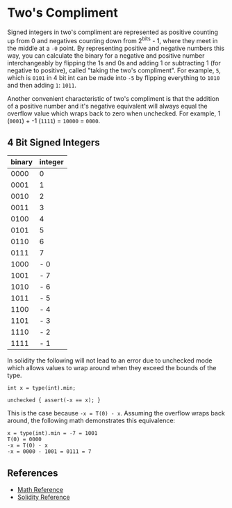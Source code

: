 # Two's Compliment
Signed integers in two's compliment are represented as positive counting up from 0 and negatives counting down from 2<sup>bits</sup> - 1, where they meet in the middle at a `-0` point. By representing positive and negative numbers this way, you can calculate the binary for a negative and positive number interchangeably by flipping the 1s and 0s and adding 1 or subtracting 1 (for negative to positive), called "taking the two's compliment". For example, `5`, which is `0101` in 4 bit int can be made into `-5` by flipping everything to `1010` and then adding `1`: `1011`.

Another convenient characteristic of two's compliment is that the addition of a positive number and it's negative equivalent will always equal the overflow value which wraps back to zero when unchecked. For example, 1 (`0001`) + -1 (`1111`) = `10000` = `0000`.

## 4 Bit Signed Integers

binary  | integer |   
---- | --- |   
0000 |  0  |    
0001 |  1  |   
0010 |  2  |   
0011 |  3  |   
0100 |  4  |   
0101 |  5  |   
0110 |  6  |   
0111 |  7  |
1000 |  - 0  |
1001 |  - 7  |
1010 |  - 6  |
1011 |  - 5  |
1100 |  - 4  |
1101 |  - 3  |
1110 |  - 2  |
1111 |  - 1  |

In solidity the following will not lead to an error due to unchecked mode which allows values to wrap around when they exceed the bounds of the type. 
```solidity
int x = type(int).min;

unchecked { assert(-x == x); }
```
This is the case because `-x = T(0) - x`. Assuming the overflow wraps back around, the following math demonstrates this equivalence:
```
x = type(int).min = -7 = 1001
T(0) = 0000
-x = T(0) - x
-x = 0000 - 1001 = 0111 = 7
```

## References
- [Math Reference](https://stackoverflow.com/questions/1049722/what-is-2s-complement)
- [Solidity Reference](https://docs.soliditylang.org/en/v0.8.17/types.html#addition-subtraction-and-multiplication)

 







